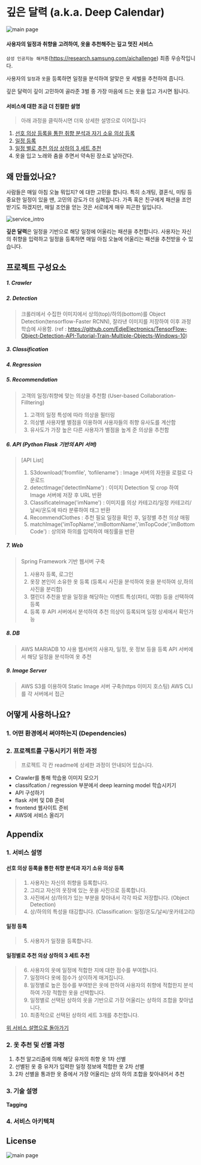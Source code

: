 # 깊은 달력 (a.k.a. Deep Calendar)

![main page](./main.jpg)
#### 사용자의 일정과 취향을 고려하여, 옷을 추천해주는 깊고 멋진 서비스
`삼성 인공지능 해커톤`(https://research.samsung.com/aichallenge) 최종 우승작입니다.

사용자의 `일정`과 `옷`을 등록하면 일정을 분석하여 알맞은 옷 세벌을 추천하여 줍니다.

깊은 달력이 깊이 고민하여 골라준 3벌 중 가장 마음에 드는 옷을 입고 가시면 됩니다.

#### 서비스에 대한 조금 더 친절한 설명
> 아래 과정을 클릭하시면 더욱 상세한 설명으로 이어집니다
1. [선호 의상 등록을 통한 취향 분석과 자기 소유 의상 등록](#선호-의상-등록을-통한-취향-분석과-자기-소유-의상-등록)
2. [일정 등록](#일정-등록)
3. [일정 별로 추천 의상 상하의 3 세트 추천](#일정-별로-추천-의상-상하의-3-세트-추천)
4. 옷을 입고 노래와 춤을 추면서 약속된 장소로 날아간다.

## 왜 만들었나요?
사람들은 매일 아침 오늘 뭐입지? 에 대한 고민을 합니다.
특히 소개팅, 결혼식, 미팅 등 중요한 일정이 있을 땐, 고민의 강도가 더 심해집니다.
가족 혹은 친구에게 패션을 조언 받기도 하겠지만, 매일 조언을 얻는 것은 서로에게 매우 피곤한 일입니다.

![service_intro](./service%20abstract.png)

**깊은 달력**은 일정을 기반으로 해당 일정에 어울리는 패션을 추천합니다.
사용자는 자신의 취향을 입력하고 일정을 등록하면 매일 아침 오늘에 어울리는 패션을 추천받을 수 있습니다.


## 프로젝트 구성요소

##### 1. Crawler
##### 2. Detection
> 크롤러에서 수집한 이미지에서 상의(top)/하의(bottom)를 Object Detection(tensorflow-Faster RCNN), 잘라낸 이미지를 저장하여 이후 과정 학습에 사용함.
> (ref : https://github.com/EdjeElectronics/TensorFlow-Object-Detection-API-Tutorial-Train-Multiple-Objects-Windows-10)
##### 3. Classification
##### 4. Regression
##### 5. Recommendation
> 고객의 일정/취향에 맞는 의상을 추천함 (User-based Collaboration-Filltering)  
> 1. 고객의 일정 특성에 따라 의상을 필터링
> 2. 의상별 사용자별 별점을 이용하여 사용자들의 취향 유사도를 계산함
> 3. 유사도가 가장 높은 다른 사용자가 별점을 높게 준 의상을 추천함
##### 6. API (Python Flask 기반의 API 서버)
> [API List]
> 1. S3download('fromfile', 'tofilename') : Image 서버의 자원을 로컬로 다운로드
> 2. detectImage('detectImName') : 이미지 Detection 및 crop 하여 Image 서버에 저장 후 URL 반환
> 3. ClassificateImage('imName') : 이미지를 의상 카테고리/일정 카테고리/날씨/온도에 따라 분류하여 태그 반환
> 4. RecommendClothes : 추천 필요 일정을 확인 후, 일정별 추천 의상 매핑 
> 5. matchImage('imTopName','imBottomName','imTopCode','imBottomCode') : 상의와 하의를 입력하여 매칭률을 반환
##### 7. Web
> Spring Framework 기반 웹서버 구축
> 1. 사용자 등록, 로그인
> 2. 옷장 본인이 소유한 옷 등록 (등록시 사진을 분석하여 옷을 분석하여 상,하의 사진을 분리함)
> 3. 캘린더 추천을 받을 일정을 해당하는 이벤트 특성(파티, 여행) 등을 선택하여 등록
> 4. 등록 후 API 서버에서 분석하여 추천 의상이 등록되며 일정 상세에서 확인가능
##### 8. DB
> AWS MARIADB 10 사용
> 웹서버의 사용자, 일정, 옷 정보 등을 등록
> API 서버에서 해당 일정을 분석하여 옷 추천
##### 9. Image Server
> AWS S3를 이용하여 Static Image 서버 구축(https 이미지 호스팅)
> AWS CLI를 각 서버에서 접근

## 어떻게 사용하나요?

### 1. 어떤 환경에서 써야하는지 (Dependencies)
### 2. 프로젝트를 구동시키기 위한 과정
> 프로젝트 각 칸 readme에 상세한 과정이 안내되어 있습니다.
- Crawler를 통해 학습용 이미지 모으기
- classifcation / regression 부분에서 deep learning model 학습시키기
- API 구성하기
- flask 서버 및 DB 준비
- frontend 웹사이트 준비
- AWS에 서비스 올리기

## Appendix

### 1. 서비스 설명
#### 선호 의상 등록을 통한 취향 분석과 자기 소유 의상 등록
 > 1. 사용자는 자신의 취향을 등록합니다.
 > 2. 그리고 자신의 옷장에 있는 옷을 사진으로 등록합니다.
 > 3. 사진에서 상/하의가 있는 부분을 찾아내서 각각 따로 저장합니다. (Object Detection)
 > 4. 상/하의의 특성을 태깅합니다. (Classification: 일정/온도/날씨/옷카테고리)
 
#### 일정 등록
 > 5. 사용자가 일정을 등록합니다.

#### 일정별로 추천 의상 상하의 3 세트 추천
 > 6. 사용자의 옷에 일정에 적합한 지에 대한 점수를 부여합니다.
 > 7. 일정마다 옷에 점수가 상이하게 매겨집니다.
 > 8. 일정별로 높은 점수를 부여받은 옷에 한하여 사용자의 취향에 적합한지 분석하여 가장 적합한 옷을 선택합니다.
 > 9. 일정별로 선택된 상하의 옷을 기반으로 가장 어울리는 상하의 조합을 찾아냅니다.
 > 10. 최종적으로 선택된 상하의 세트 3개를 추천합니다.

[위 서비스 설명으로 돌아가기](#서비스에-대한-조금-더-친절한-설명)

### 2. 옷 추천 및 선별 과정
1. 추천 알고리즘에 의해 해당 유저의 취향 옷 1차 선별
2. 선별된 옷 중 유저가 입력한 일정 정보에 적합한 옷 2차 선별
3. 2차 선별을 통과한 옷 중에서 가장 어울리는 상의 하의 조합을 찾아내어서 추천

### 3. 기술 설명
**Tagging**

### 4. 서비스 아키텍쳐

## License
![main page](./bplogo.jpg)

